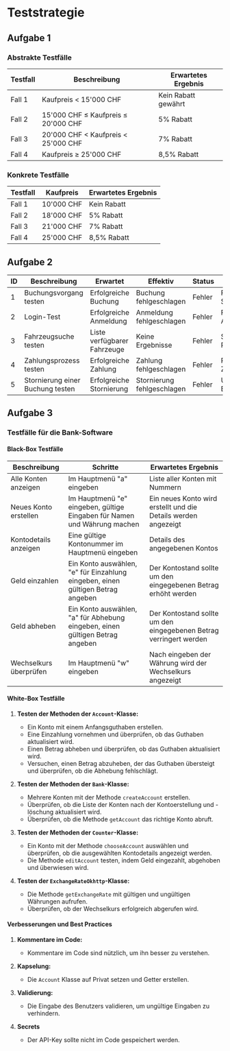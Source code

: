 # Teststrategie

## Aufgabe 1

### Abstrakte Testfälle

| Testfall | Beschreibung | Erwartetes Ergebnis |
|----------|--------------|----------------------|
| Fall 1   | Kaufpreis < 15'000 CHF | Kein Rabatt gewährt |
| Fall 2   | 15'000 CHF ≤ Kaufpreis ≤ 20'000 CHF | 5% Rabatt |
| Fall 3   | 20'000 CHF < Kaufpreis < 25'000 CHF | 7% Rabatt |
| Fall 4   | Kaufpreis ≥ 25'000 CHF | 8,5% Rabatt |

### Konkrete Testfälle

| Testfall | Kaufpreis | Erwartetes Ergebnis |
|----------|-----------|----------------------|
| Fall 1   | 10'000 CHF | Kein Rabatt |
| Fall 2   | 18'000 CHF | 5% Rabatt |
| Fall 3   | 21'000 CHF | 7% Rabatt |
| Fall 4   | 25'000 CHF | 8,5% Rabatt |

## Aufgabe 2

| ID | Beschreibung                   | Erwartet          | Effektiv          | Status | Ursache                  |
|----|---------------------------------|-------------------|-------------------|--------|--------------------------|
| 1  | Buchungsvorgang testen          | Erfolgreiche Buchung | Buchung fehlgeschlagen | Fehler | Fehlende Synchronisation |
| 2  | Login-Test                      | Erfolgreiche Anmeldung | Anmeldung fehlgeschlagen | Fehler | Falsche Anmeldedaten     |
| 3  | Fahrzeugsuche testen            | Liste verfügbarer Fahrzeuge | Keine Ergebnisse | Fehler | Suchalgorithmus-Problem  |
| 4  | Zahlungsprozess testen          | Erfolgreiche Zahlung | Zahlung fehlgeschlagen | Fehler | Problem mit Zahlungsanbieter |
| 5  | Stornierung einer Buchung testen| Erfolgreiche Stornierung | Stornierung fehlgeschlagen | Fehler | Ungültige Buchungsnummer |

## Aufgabe 3

### Testfälle für die Bank-Software

#### Black-Box Testfälle

| Beschreibung | Schritte | Erwartetes Ergebnis |
|--------------|----------|---------------------|
| Alle Konten anzeigen | Im Hauptmenü "a" eingeben | Liste aller Konten mit Nummern |
| Neues Konto erstellen | Im Hauptmenü "e" eingeben, gültige Eingaben für Namen und Währung machen | Ein neues Konto wird erstellt und die Details werden angezeigt |
| Kontodetails anzeigen | Eine gültige Kontonummer im Hauptmenü eingeben | Details des angegebenen Kontos |
| Geld einzahlen | Ein Konto auswählen, "e" für Einzahlung eingeben, einen gültigen Betrag angeben | Der Kontostand sollte um den eingegebenen Betrag erhöht werden |
| Geld abheben | Ein Konto auswählen, "a" für Abhebung eingeben, einen gültigen Betrag angeben | Der Kontostand sollte um den eingegebenen Betrag verringert werden |
| Wechselkurs überprüfen | Im Hauptmenü "w" eingeben | Nach eingeben der Währung wird der Wechselkurs angezeigt |

#### White-Box Testfälle

1. **Testen der Methoden der `Account`-Klasse:**
    - Ein Konto mit einem Anfangsguthaben erstellen.
    - Eine Einzahlung vornehmen und überprüfen, ob das Guthaben aktualisiert wird.
    - Einen Betrag abheben und überprüfen, ob das Guthaben aktualisiert wird.
    - Versuchen, einen Betrag abzuheben, der das Guthaben übersteigt und überprüfen, ob die Abhebung fehlschlägt.

2. **Testen der Methoden der `Bank`-Klasse:**
    - Mehrere Konten mit der Methode `createAccount` erstellen.
    - Überprüfen, ob die Liste der Konten nach der Kontoerstellung und -löschung aktualisiert wird.
    - Überprüfen, ob die Methode `getAccount` das richtige Konto abruft.

3. **Testen der Methoden der `Counter`-Klasse:**
    - Ein Konto mit der Methode `chooseAccount` auswählen und überprüfen, ob die ausgewählten Kontodetails angezeigt werden.
    - Die Methode `editAccount` testen, indem Geld eingezahlt, abgehoben und überwiesen wird.

4. **Testen der `ExchangeRateOkhttp`-Klasse:**
    - Die Methode `getExchangeRate` mit gültigen und ungültigen Währungen aufrufen.
    - Überprüfen, ob der Wechselkurs erfolgreich abgerufen wird.

#### Verbesserungen und Best Practices

1. **Kommentare im Code:**
    - Kommentare im Code sind nützlich, um ihn besser zu verstehen.
  
2. **Kapselung:**
    - Die `Account` Klasse auf Privat setzen und Getter erstellen.

3. **Validierung:**
    - Die Eingabe des Benutzers validieren, um ungültige Eingaben zu verhindern.

4. **Secrets**
    - Der API-Key sollte nicht im Code gespeichert werden.
